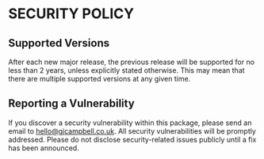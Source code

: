 # SECURITY POLICY

## Supported Versions

After each new major release, the previous release will be supported for no
less than 2 years, unless explicitly stated otherwise. This may mean that there
are multiple supported versions at any given time.

## Reporting a Vulnerability

If you discover a security vulnerability within this package, please send an
email to hello@gjcampbell.co.uk. All security vulnerabilities will be promptly
addressed. Please do not disclose security-related issues publicly until a fix
has been announced.

